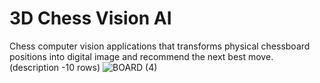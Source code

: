 # 3D Chess Vision AI
Chess computer vision applications that transforms physical chessboard positions into digital image and recommend the next best move.
(description -10 rows)
![BOARD (4)](https://github.com/patrick25076/chess-vision-ai/assets/113384811/930fb6a8-2531-46f7-aef3-5ac21ddbab4d)


